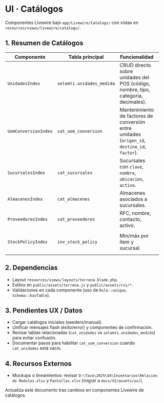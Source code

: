 # UI · Catálogos

Componentes Livewire bajo `app/Livewire/Catalogs/` con vistas en `resources/views/livewire/catalogs/`.

## 1. Resumen de Catálogos

| Componente | Tabla principal | Funcionalidad | Estado |
|------------|-----------------|---------------|--------|
| `UnidadesIndex` | `selemti.unidades_medida` | CRUD directo sobre unidades del POS (código, nombre, tipo, categoría, decimales). | ✅ Funcional, requiere permisos sobre esquema `selemti`. |
| `UomConversionIndex` | `cat_uom_conversion` | Mantenimiento de factores de conversión entre unidades (`origen_id`, `destino_id`, `factor`). | ✅ Listo. Validación de unicidad origen+destino. |
| `SucursalesIndex` | `cat_sucursales` | Sucursales con `clave`, `nombre`, `ubicacion`, `activo`. | ✅ |
| `AlmacenesIndex` | `cat_almacenes` | Almacenes asociados a sucursales. | ✅ (selección de sucursal). |
| `ProveedoresIndex` | `cat_proveedores` | RFC, nombre, contacto, activo. | ✅ |
| `StockPolicyIndex` | `inv_stock_policy` | Min/máx por ítem y sucursal. | ⚠ Depende de `items` y `cat_sucursales` existentes. |

## 2. Dependencias

- Layout `resources/views/layouts/terrena.blade.php`.
- Estilos en `public/assets/terrena.js` y `public/assets/css/*`.
- Validaciones en cada componente (uso de `Rule::unique`, `Schema::hasTable`).

## 3. Pendientes UX / Datos

- Cargar catálogos iniciales (seeders/manual).
- Unificar mensajes flash (éxito/error) y componentes de confirmación.
- Revisar tablas relacionadas (`cat_unidades` vs `selemti.unidades_medida`) para evitar confusión.
- Documentar pasos para habilitar `cat_uom_conversion` cuando `cat_unidades` está vacío.

## 4. Recursos Externos

- Mockups o lineamientos: revisar `D:\Tavo\2025\UX\Inventarios\Relacion de Modulos.xlsx` y `Pantallas.xlsx` (migrar a `docs/V2/assets/ux/`).

Actualiza este documento tras cambios en componentes Livewire de catálogos.

